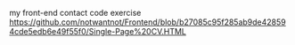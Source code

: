 my front-end contact code exercise 
https://github.com/notwantnot/Frontend/blob/b27085c95f285ab9de428594cde5edb6e49f55f0/Single-Page%20CV.HTML
